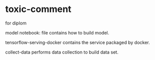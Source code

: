 # toxic-comment
for diplom 

model notebook: file contains how to build model.

tensorflow-serving-docker contains the service packaged by docker.

collect-data performs data collection to build data set.

